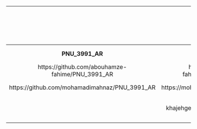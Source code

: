 <table style="width:100%">

<tr>
<td colspan="7" align="center">اعضای گروه1</td>
</tr>

  
<tr>
<td colspan="7"  align="center">نام درس :مدیریت پروژه نرم افزاری</td>
</tr>

<tr>
<td colspan="7"  align="center">موضوع پروژه:</td>
</tr>

<tr>
<td colspan="7"   align="center">سرگروه تیم:فهیمه ابوحمزه</td>
</tr>

<tr>
 <th  align="center">PNU_3991_AR</th>
 <th  align="center">SOP</th>
 <th  align="center">رزومه</th>
 <th  align="center">نام/نام خانوادگی</th>
 <th  align="center">شماره دانشجویی</th>
 <th  align="center">ردیف</th>
 </tr>
 
 <tr>
<td  align="center">https://github.com/abouhamze-fahime/PNU_3991_AR</td>
 <td  align="center">https://abouhamze-fahime.github.io/MySop/</td>
 <td  align="center">https://abouhamze-fahime.github.io/Abouhamze.Fahime/</td>
 <td  align="center">فهیمه ابوحمزه</td>
 <td  align="center">970000454</td>
 <td align="center">1</td>
 </tr>
 
 <tr>
 <td  align="center">https://github.com/mohamadimahnaz/PNU_3991_AR</td>
 <td  align="center">https://mohamadimahnaz.github.io/sop/</td>
 <td  align="center">https://mohamadimahnaz.github.io/resome/</td>
 <td  align="center">سیما محسنی </td>
 <td  align="center">980199613</td>
 <td align="center">2</td>
 </tr>
 
 <tr>
 <td  align="center"></td> 
 <td  align="center">https://alireza-khajehgee.github.io/khajehgee-sop/</td>
 <td  align="center">https://alireza-khajehgee.github.io/</td>
 <td  align="center">مجیدی نسب</td>
 <td  align="center">980218741</td>
 <td align="center">3</td>
 </tr>
 
 <tr>
 <td  align="center"></td> 

 <td align="center">4</td>
 </tr>
 
 
</table>
